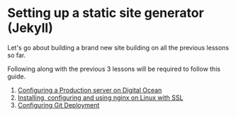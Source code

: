 # Setting up a static site generator (Jekyll)

Let's go about building a brand new site building on all the previous lessons so far.

Following along with the previous 3 lessons will be required to follow this guide.

1.  [Configuring a Production server on Digital Ocean](https://github.com/PuddletownDesign/Linux-Setups/blob/master/configuring-debian-server-on-digital-ocean.md)
2.  [Installing, configuring and using nginx on Linux with SSL](https://github.com/PuddletownDesign/Linux-Setups/blob/master/installing-configuring-and-using-nginx-on-linux.md)
3.  [Configuring Git Deployment](https://github.com/PuddletownDesign/Linux-Setups/blob/master/git-deployment.md)
